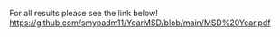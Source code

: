 For all results please see the link below!
https://github.com/smypadm11/YearMSD/blob/main/MSD%20Year.pdf
